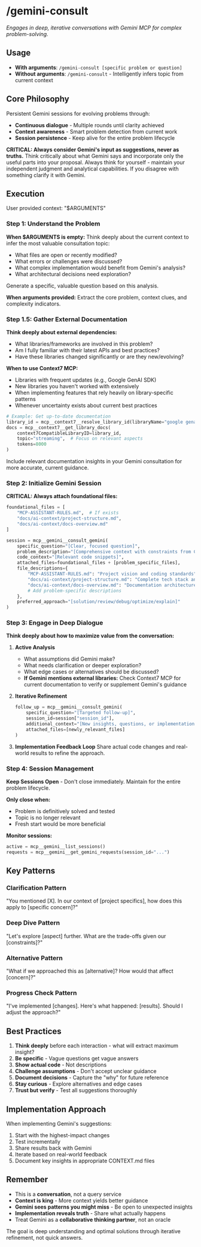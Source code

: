 # /gemini-consult

*Engages in deep, iterative conversations with Gemini MCP for complex problem-solving.*

## Usage
- **With arguments**: `/gemini-consult [specific problem or question]`
- **Without arguments**: `/gemini-consult` - Intelligently infers topic from current context

## Core Philosophy
Persistent Gemini sessions for evolving problems through:
- **Continuous dialogue** - Multiple rounds until clarity achieved
- **Context awareness** - Smart problem detection from current work
- **Session persistence** - Keep alive for the entire problem lifecycle

**CRITICAL: Always consider Gemini's input as suggestions, never as truths.** Think critically about what Gemini says and incorporate only the useful parts into your proposal. Always think for yourself - maintain your independent judgment and analytical capabilities. If you disagree with something clarify it with Gemini.

## Execution

User provided context: "$ARGUMENTS"

### Step 1: Understand the Problem

**When $ARGUMENTS is empty:**
Think deeply about the current context to infer the most valuable consultation topic:
- What files are open or recently modified?
- What errors or challenges were discussed?
- What complex implementation would benefit from Gemini's analysis?
- What architectural decisions need exploration?

Generate a specific, valuable question based on this analysis.

**When arguments provided:**
Extract the core problem, context clues, and complexity indicators.

### Step 1.5: Gather External Documentation

**Think deeply about external dependencies:**
- What libraries/frameworks are involved in this problem?
- Am I fully familiar with their latest APIs and best practices?
- Have these libraries changed significantly or are they new/evolving?

**When to use Context7 MCP:**
- Libraries with frequent updates (e.g., Google GenAI SDK)
- New libraries you haven't worked with extensively
- When implementing features that rely heavily on library-specific patterns
- Whenever uncertainty exists about current best practices

```python
# Example: Get up-to-date documentation
library_id = mcp__context7__resolve_library_id(libraryName="google genai python")
docs = mcp__context7__get_library_docs(
    context7CompatibleLibraryID=library_id,
    topic="streaming",  # Focus on relevant aspects
    tokens=8000
)
```

Include relevant documentation insights in your Gemini consultation for more accurate, current guidance.

### Step 2: Initialize Gemini Session

**CRITICAL: Always attach foundational files:**
```python
foundational_files = [
    "MCP-ASSISTANT-RULES.md",  # If exists
    "docs/ai-context/project-structure.md",
    "docs/ai-context/docs-overview.md"
]

session = mcp__gemini__consult_gemini(
    specific_question="[Clear, focused question]",
    problem_description="[Comprehensive context with constraints from CLAUDE.md]",
    code_context="[Relevant code snippets]",
    attached_files=foundational_files + [problem_specific_files],
    file_descriptions={
        "MCP-ASSISTANT-RULES.md": "Project vision and coding standards",
        "docs/ai-context/project-structure.md": "Complete tech stack and file structure",
        "docs/ai-context/docs-overview.md": "Documentation architecture",
        # Add problem-specific descriptions
    },
    preferred_approach="[solution/review/debug/optimize/explain]"
)
```

### Step 3: Engage in Deep Dialogue

**Think deeply about how to maximize value from the conversation:**

1. **Active Analysis**
   - What assumptions did Gemini make?
   - What needs clarification or deeper exploration?
   - What edge cases or alternatives should be discussed?
   - **If Gemini mentions external libraries:** Check Context7 MCP for current documentation to verify or supplement Gemini's guidance

2. **Iterative Refinement**
   ```python
   follow_up = mcp__gemini__consult_gemini(
       specific_question="[Targeted follow-up]",
       session_id=session["session_id"],
       additional_context="[New insights, questions, or implementation feedback]",
       attached_files=[newly_relevant_files]
   )
   ```

3. **Implementation Feedback Loop**
   Share actual code changes and real-world results to refine the approach.

### Step 4: Session Management

**Keep Sessions Open** - Don't close immediately. Maintain for the entire problem lifecycle.

**Only close when:**
- Problem is definitively solved and tested
- Topic is no longer relevant
- Fresh start would be more beneficial

**Monitor sessions:**
```python
active = mcp__gemini__list_sessions()
requests = mcp__gemini__get_gemini_requests(session_id="...")
```

## Key Patterns

### Clarification Pattern
"You mentioned [X]. In our context of [project specifics], how does this apply to [specific concern]?"

### Deep Dive Pattern
"Let's explore [aspect] further. What are the trade-offs given our [constraints]?"

### Alternative Pattern
"What if we approached this as [alternative]? How would that affect [concern]?"

### Progress Check Pattern
"I've implemented [changes]. Here's what happened: [results]. Should I adjust the approach?"

## Best Practices

1. **Think deeply** before each interaction - what will extract maximum insight?
2. **Be specific** - Vague questions get vague answers
3. **Show actual code** - Not descriptions
4. **Challenge assumptions** - Don't accept unclear guidance
5. **Document decisions** - Capture the "why" for future reference
6. **Stay curious** - Explore alternatives and edge cases
7. **Trust but verify** - Test all suggestions thoroughly

## Implementation Approach

When implementing Gemini's suggestions:
1. Start with the highest-impact changes
2. Test incrementally
3. Share results back with Gemini
4. Iterate based on real-world feedback
5. Document key insights in appropriate CONTEXT.md files

## Remember

- This is a **conversation**, not a query service
- **Context is king** - More context yields better guidance
- **Gemini sees patterns you might miss** - Be open to unexpected insights
- **Implementation reveals truth** - Share what actually happens
- Treat Gemini as a **collaborative thinking partner**, not an oracle

The goal is deep understanding and optimal solutions through iterative refinement, not quick answers.